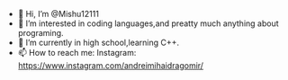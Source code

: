 - 👋 Hi, I’m @Mishu12111
- 👀 I’m interested in coding languages,and preatty much anything about programing.
- 🌱 I’m currently in high school,learning C++.
- 📫 How to reach me:
Instagram: https://www.instagram.com/andreimihaidragomir/


<!---
Mishu12111/Mishu12111 is a ✨ special ✨ repository because its `README.md` (this file) appears on your GitHub profile.
You can click the Preview link to take a look at your changes.
--->
